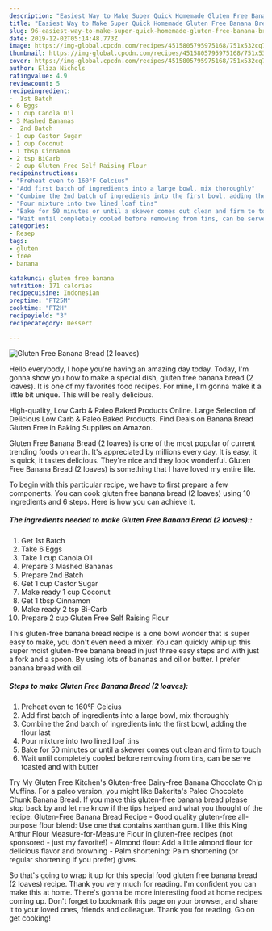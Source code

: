 ```yaml
---
description: "Easiest Way to Make Super Quick Homemade Gluten Free Banana Bread (2 loaves)"
title: "Easiest Way to Make Super Quick Homemade Gluten Free Banana Bread (2 loaves)"
slug: 96-easiest-way-to-make-super-quick-homemade-gluten-free-banana-bread-2-loaves
date: 2019-12-02T05:14:48.773Z
image: https://img-global.cpcdn.com/recipes/4515805795975168/751x532cq70/gluten-free-banana-bread-2-loaves-recipe-main-photo.jpg
thumbnail: https://img-global.cpcdn.com/recipes/4515805795975168/751x532cq70/gluten-free-banana-bread-2-loaves-recipe-main-photo.jpg
cover: https://img-global.cpcdn.com/recipes/4515805795975168/751x532cq70/gluten-free-banana-bread-2-loaves-recipe-main-photo.jpg
author: Eliza Nichols
ratingvalue: 4.9
reviewcount: 5
recipeingredient:
-  1st Batch
- 6 Eggs
- 1 cup Canola Oil
- 3 Mashed Bananas
-  2nd Batch
- 1 cup Castor Sugar
- 1 cup Coconut
- 1 tbsp Cinnamon
- 2 tsp BiCarb
- 2 cup Gluten Free Self Raising Flour
recipeinstructions:
- "Preheat oven to 160°F Celcius"
- "Add first batch of ingredients into a large bowl, mix thoroughly"
- "Combine the 2nd batch of ingredients into the first bowl, adding the flour last"
- "Pour mixture into two lined loaf tins"
- "Bake for 50 minutes or until a skewer comes out clean and firm to touch"
- "Wait until completely cooled before removing from tins, can be serve toasted and with butter"
categories:
- Resep
tags:
- gluten
- free
- banana

katakunci: gluten free banana
nutrition: 171 calories
recipecuisine: Indonesian
preptime: "PT25M"
cooktime: "PT2H"
recipeyield: "3"
recipecategory: Dessert

---
```



![Gluten Free Banana Bread (2 loaves)](https://img-global.cpcdn.com/recipes/4515805795975168/751x532cq70/gluten-free-banana-bread-2-loaves-recipe-main-photo.jpg)

Hello everybody, I hope you're having an amazing day today. Today, I'm gonna show you how to make a special dish, gluten free banana bread (2 loaves). It is one of my favorites food recipes. For mine, I'm gonna make it a little bit unique. This will be really delicious.

High-quality, Low Carb &amp; Paleo Baked Products Online. Large Selection of Delicious Low Carb &amp; Paleo Baked Products. Find Deals on Banana Bread Gluten Free in Baking Supplies on Amazon.

Gluten Free Banana Bread (2 loaves) is one of the most popular of current trending foods on earth. It's appreciated by millions every day. It is easy, it is quick, it tastes delicious. They're nice and they look wonderful. Gluten Free Banana Bread (2 loaves) is something that I have loved my entire life.


To begin with this particular recipe, we have to first prepare a few components. You can cook gluten free banana bread (2 loaves) using 10 ingredients and 6 steps. Here is how you can achieve it.

##### The ingredients needed to make Gluten Free Banana Bread (2 loaves)::

1. Get  1st Batch
1. Take 6 Eggs
1. Take 1 cup Canola Oil
1. Prepare 3 Mashed Bananas
1. Prepare  2nd Batch
1. Get 1 cup Castor Sugar
1. Make ready 1 cup Coconut
1. Get 1 tbsp Cinnamon
1. Make ready 2 tsp Bi-Carb
1. Prepare 2 cup Gluten Free Self Raising Flour


This gluten-free banana bread recipe is a one bowl wonder that is super easy to make, you don&#39;t even need a mixer. You can quickly whip up this super moist gluten-free banana bread in just three easy steps and with just a fork and a spoon. By using lots of bananas and oil or butter. I prefer banana bread with oil. 

##### Steps to make Gluten Free Banana Bread (2 loaves):

1. Preheat oven to 160°F Celcius
1. Add first batch of ingredients into a large bowl, mix thoroughly
1. Combine the 2nd batch of ingredients into the first bowl, adding the flour last
1. Pour mixture into two lined loaf tins
1. Bake for 50 minutes or until a skewer comes out clean and firm to touch
1. Wait until completely cooled before removing from tins, can be serve toasted and with butter


Try My Gluten Free Kitchen&#39;s Gluten-free Dairy-free Banana Chocolate Chip Muffins. For a paleo version, you might like Bakerita&#39;s Paleo Chocolate Chunk Banana Bread. If you make this gluten-free banana bread please stop back by and let me know if the tips helped and what you thought of the recipe. Gluten-Free Banana Bread Recipe - Good quality gluten-free all-purpose flour blend: Use one that contains xanthan gum. I like this King Arthur Flour Measure-for-Measure Flour in gluten-free recipes (not sponsored - just my favorite!) - Almond flour: Add a little almond flour for delicious flavor and browning - Palm shortening: Palm shortening (or regular shortening if you prefer) gives. 

So that's going to wrap it up for this special food gluten free banana bread (2 loaves) recipe. Thank you very much for reading. I'm confident you can make this at home. There's gonna be more interesting food at home recipes coming up. Don't forget to bookmark this page on your browser, and share it to your loved ones, friends and colleague. Thank you for reading. Go on get cooking!
